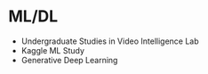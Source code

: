 # ML/DL
- Undergraduate Studies in Video Intelligence Lab
- Kaggle ML Study
- Generative Deep Learning
